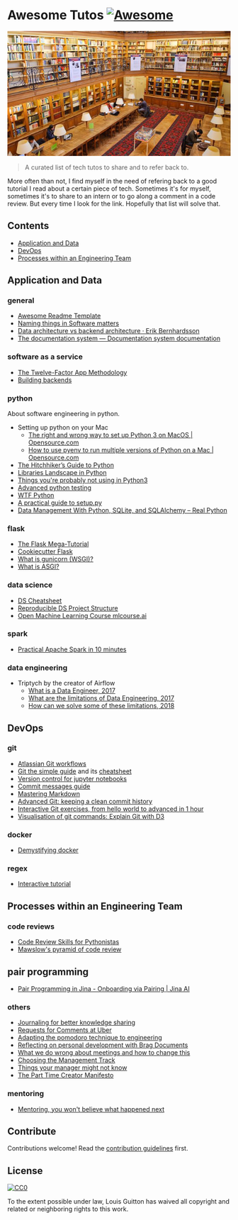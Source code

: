 # Awesome Tutos [![Awesome](https://awesome.re/badge.svg)](https://awesome.re)

[<p align="center"><img src="ecole-des-mines-de-paris.jpg"></p>](https://github.com/louisguitton/awesome-tutos)

> A curated list of tech tutos to share and to refer back to.

More often than not, I find myself in the need of refering back to a good tutorial I read about a certain piece of tech. Sometimes it's for myself, sometimes it's to share to an intern or to go along a comment in a code review. But every time I look for the link. Hopefully that list will solve that.

## Contents

- [Application and Data](#application-and-data)
- [DevOps](#devops)
- [Processes within an Engineering Team](#processes-within-an-engineering-team)

## Application and Data

### general

- [Awesome Readme Template](https://github.com/dbader/readme-template/blob/master/README.md)
- [Naming things in Software matters](https://hackernoon.com/software-complexity-naming-6e02e7e6c8cb)
- [Data architecture vs backend architecture · Erik Bernhardsson](https://erikbern.com/2019/01/10/data-architecture-vs-backend-architecture.html)
- [The documentation system — Documentation system documentation](https://documentation.divio.com/)

### software as a service

- [The Twelve-Factor App Methodology](https://12factor.net)
- [Building backends](https://github.com/fpereiro/backendlore)

### python

About software engineering in python.

- Setting up python on your Mac
  - [The right and wrong way to set up Python 3 on MacOS | Opensource.com](https://opensource.com/article/19/5/python-3-default-mac)
  - [How to use pyenv to run multiple versions of Python on a Mac | Opensource.com](https://opensource.com/article/20/4/pyenv)
- [The Hitchhiker’s Guide to Python](https://docs.python-guide.org/)
- [Libraries Landscape in Python](https://community.ibm.com/community/user/datascience/blogs/paco-nathan/2019/03/12/a-landscape-diagram-for-python-data)
- [Things you're probably not using in Python3](https://datawhatnow.com/things-you-are-probably-not-using-in-python-3-but-should/)
- [Advanced python testing](https://joshpeak.net/posts/2019-06-18-Advanced-python-testing.html)
- [WTF Python](https://github.com/satwikkansal/wtfpython)
- [A practical guide to setup.py](https://godatadriven.com/blog/a-practical-guide-to-using-setup-py/)
- [Data Management With Python, SQLite, and SQLAlchemy – Real Python](https://realpython.com/python-sqlite-sqlalchemy/)

### flask

- [The Flask Mega-Tutorial](https://blog.miguelgrinberg.com/post/the-flask-mega-tutorial-part-i-hello-world)
- [Cookiecutter Flask](https://github.com/cookiecutter-flask/cookiecutter-flask)
- [What is gunicorn (WSGI)?](https://vsupalov.com/what-is-gunicorn/)
- [What is ASGI?](https://asgi.readthedocs.io/en/latest/introduction.html)

### data science

- [DS Cheatsheet](./files/ds-cheat-sheet.pdf)
- [Reproducible DS Project Structure](https://drivendata.github.io/cookiecutter-data-science/)
- [Open Machine Learning Course mlcourse.ai](https://mlcourse.ai/)

### spark

- [Practical Apache Spark in 10 minutes](https://www.datasciencecentral.com/page/search?q=Practical+Apache+Spark+in+10+minutes)

### data engineering

- Triptych by the creator of Airflow
  - [What is a Data Engineer, 2017](https://medium.freecodecamp.org/the-rise-of-the-data-engineer-91be18f1e603)
  - [What are the limitations of Data Engineering, 2017](https://medium.com/@maximebeauchemin/the-downfall-of-the-data-engineer-5bfb701e5d6b)
  - [How can we solve some of these limitations, 2018](https://medium.com/@maximebeauchemin/functional-data-engineering-a-modern-paradigm-for-batch-data-processing-2327ec32c42a)

## DevOps

### git

- [Atlassian Git workflows](https://www.atlassian.com/git/tutorials/comparing-workflows)
- [Git the simple guide](https://rogerdudler.github.io/git-guide/) and its [cheatsheet](https://rogerdudler.github.io/git-guide/files/git_cheat_sheet.pdf)
- [Version control for jupyter notebooks](https://towardsdatascience.com/version-control-for-jupyter-notebook-3e6cef13392d)
- [Commit messages guide](https://github.com/RomuloOliveira/commit-messages-guide)
- [Mastering Markdown](https://guides.github.com/features/mastering-markdown/)
- [Advanced Git: keeping a clean commit history](https://about.gitlab.com/2018/06/07/keeping-git-commit-history-clean/)
- [Interactive Git exercises, from hello world to advanced in 1 hour](https://gitexercises.fracz.com/)
- [Visualisation of git commands: Explain Git with D3](https://onlywei.github.io/explain-git-with-d3/)

### docker

- [Demystifying docker](https://www.youtube.com/watch?v=pGYAg7TMmp0&index=1&list=PLoYCgNOIyGAAzevEST2qm2Xbe3aeLFvLc)

### regex

- [Interactive tutorial](https://regexone.com/)

## Processes within an Engineering Team

### code reviews

- [Code Review Skills for Pythonistas](https://www.youtube.com/watch?v=6L3ZVLtSeo8)
- [Mawslow's pyramid of code review](http://www.dein.fr/2015-02-18-maslows-pyramid-of-code-review.html)

## pair programming

- [Pair Programming in Jina - Onboarding via Pairing | Jina AI](https://jina.ai/2021/01/14/pair-programming-onboarding.html)

### others

- [Journaling for better knowledge sharing](https://x-team.com/remote-team-guide/communication/)
- [Requests for Comments at Uber](https://blog.pragmaticengineer.com/scaling-engineering-teams-via-writing-things-down-rfcs/)
- [Adapting the pomodoro technique to engineering](https://www.softwaremeadows.com/posts/the_50-10_time_box_revising_pomodoro_for_software_development/)
- [Reflecting on personal development with Brag Documents](https://jvns.ca/blog/brag-documents/)
- [What we do wrong about meetings and how to change this](http://timharford.com/2019/08/what-we-get-wrong-about-meetings-and-how-to-make-them-worth-attending)
- [Choosing the Management Track](https://blog.danielna.com/choosing-the-management-track/)
- [Things your manager might not know](https://jvns.ca/blog/things-your-manager-might-not-know/)
- [The Part Time Creator Manifesto](https://www.swyx.io/part-time-creator-manifesto/)

### mentoring

- [Mentoring, you won't believe what happened next](https://aras-p.info/blog/2019/01/07/Mentoring-You-Wont-Believe-What-Happened-Next/)

## Contribute

Contributions welcome! Read the [contribution guidelines](contributing.md) first.

## License

[![CC0](http://mirrors.creativecommons.org/presskit/buttons/88x31/svg/cc-zero.svg)](http://creativecommons.org/publicdomain/zero/1.0)

To the extent possible under law, Louis Guitton has waived all copyright and
related or neighboring rights to this work.
